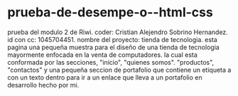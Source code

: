 # prueba-de-desempe-o--html-css
prueba del modulo 2 de Riwi.
coder: Cristian Alejendro Sobrino Hernandez. id con cc: 1045704451.
nombre del proyecto: tienda de tecnologia. 
esta pagina una pequeña muestra para el diseño de una tienda de tecnologia mayormente enfocada en la venta de computadores.
la cual esta conformada por las secciones, "inicio", "quienes somos". "productos", "contactos" y una pequeña seccion de portafolio que contiene un etiqueta a con un texto dentro para ir a un enlace que lleva a un portafolio en desarrollo hecho por mi.
